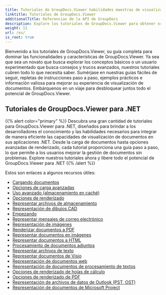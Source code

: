 ```yaml
---
title: Tutoriales de GroupDocs.Viewer habilidades maestras de visualización de documentos
linktitle: Tutoriales de GroupDocs.Viewer
additionalTitle: Referencias de la API de GroupDocs
description: Explore los tutoriales de GroupDocs.Viewer para obtener orientación completa sobre cómo maximizar las capacidades de visualización de documentos. ¡Desbloquea todo su potencial hoy!
weight: 11
url: /es/
is_root: true
---
```


Bienvenido a los tutoriales de GroupDocs.Viewer, su guía completa para dominar las funcionalidades y características de GroupDocs.Viewer. Ya sea que sea un novato que busca explorar los conceptos básicos o un usuario experimentado que busca consejos y trucos avanzados, nuestros tutoriales cubren todo lo que necesita saber. Sumérjase en nuestras guías fáciles de seguir, repletas de instrucciones paso a paso, ejemplos prácticos e información valiosa para mejorar su experiencia de visualización de documentos. Embárquenos en un viaje para desbloquear juntos todo el potencial de GroupDocs.Viewer.

## Tutoriales de GroupDocs.Viewer para .NET
{{% alert color="primary" %}}
Descubra una gran cantidad de tutoriales para GroupDocs.Viewer para .NET, diseñados para brindar a los desarrolladores el conocimiento y las habilidades necesarios para integrar de manera eficiente las capacidades de visualización de documentos en sus aplicaciones .NET. Desde la carga de documentos hasta opciones avanzadas de renderizado, cada tutorial proporciona una guía paso a paso, lo que permite a los usuarios mejorar la gestión de documentos sin problemas. Explore nuestros tutoriales ahora y libere todo el potencial de GroupDocs.Viewer para .NET
{{% /alert %}}

Estos son enlaces a algunos recursos útiles:
 
- [Cargando documentos](./net/loading-documents/)
- [Opciones de carga avanzadas](./net/advanced-loading/)
- [Uso avanzado (almacenamiento en caché)](./net/advanced-usage-caching/)
- [Opciones de renderizado](./net/rendering-options/)
- [Representar archivos de almacenamiento](./net/rendering-archive-files/)
- [Representación de dibujos CAD](./net/rendering-cad-drawings/)
- [Empezando](./net/getting-started/)
- [Representar mensajes de correo electrónico](./net/rendering-email-messages/)
- [Representación de imágenes](./net/image-rendering/)
- [Renderizar documentos a PDF](./net/rendering-documents-pdf/)
- [Representar documentos en imágenes](./net/rendering-documents-images/)
- [Representar documentos a HTML](./net/rendering-documents-html/)
- [Procesamiento de documentos adjuntos](./net/processing-document-attachments/)
- [Representar archivos de texto](./net/rendering-text-files/)
- [Representar documentos de Visio](./net/rendering-visio-documents/)
- [Representación de documentos web](./net/rendering-web-documents/)
- [Representación de documentos de procesamiento de textos](./net/rendering-word-processing-documents/)
- [Opciones de renderizado de hojas de cálculo](./net/spreadsheet-rendering-options/)
- [Opciones de renderizado de PDF](./net/pdf-rendering-options/)
- [Representación de archivos de datos de Outlook (PST, OST)](./net/rendering-outlook-data-files/)
- [Representación de documentos de Microsoft Project](./net/rendering-ms-project-documents/)
